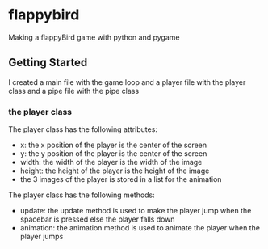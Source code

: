 # flappybird
Making a flappyBird game with python and pygame

## Getting Started
I created a main file with the game loop and a player file with the player class and a pipe file with the pipe class

### the player class
The player class has the following attributes:
* x: the x position of the player is the center of the screen
* y: the y position of the player is the center of the screen
* width: the width of the player is the width of the image
* height: the height of the player is the height of the image
* the 3 images of the player is stored in a list for the animation

The player class has the following methods:
* update: the update method is used to make the player jump when the spacebar is pressed else the player falls down
* animation: the animation method is used to animate the player when the player jumps 

